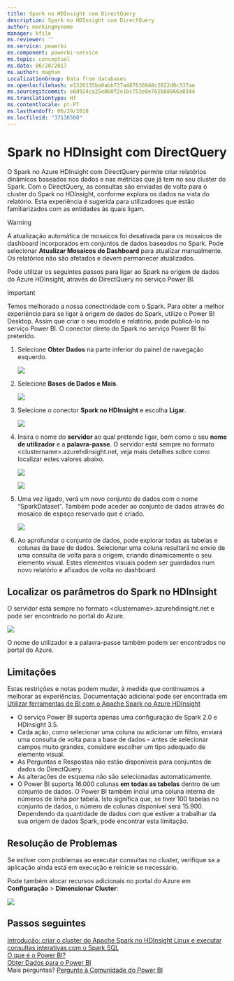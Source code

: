 ```yaml
---
title: Spark no HDInsight com DirectQuery
description: Spark no HDInsight com DirectQuery
author: markingmyname
manager: kfile
ms.reviewer: ''
ms.service: powerbi
ms.component: powerbi-service
ms.topic: conceptual
ms.date: 06/28/2017
ms.author: maghan
LocalizationGroup: Data from databases
ms.openlocfilehash: e1320135ba0abb737a487036948c2822d0c337ae
ms.sourcegitcommit: e8d924ca25e060f2e1bc753e8e762b88066a0344
ms.translationtype: HT
ms.contentlocale: pt-PT
ms.lasthandoff: 06/29/2018
ms.locfileid: "37136508"
---
```

# <a name="spark-on-hdinsight-with-directquery"></a>Spark no HDInsight com DirectQuery
O Spark no Azure HDInsight com DirectQuery permite criar relatórios dinâmicos baseados nos dados e nas métricas que já tem no seu cluster do Spark. Com o DirectQuery, as consultas são enviadas de volta para o cluster do Spark no HDInsight, conforme explora os dados na vista do relatório. Esta experiência é sugerida para utilizadores que estão familiarizados com as entidades às quais ligam.

> [!WARNING]
> A atualização automática de mosaicos foi desativada para os mosaicos de dashboard incorporados em conjuntos de dados baseados no Spark. Pode selecionar **Atualizar Mosaicos do Dashboard** para atualizar manualmente. Os relatórios não são afetados e devem permanecer atualizados. 
> 
> 

Pode utilizar os seguintes passos para ligar ao Spark na origem de dados do Azure HDInsight, através do DirectQuery no serviço Power BI.

> [!Important]
> Temos melhorado a nossa conectividade com o Spark.  Para obter a melhor experiência para se ligar à origem de dados do Spark, utilize o Power BI Desktop.  Assim que criar o seu modelo e relatório, pode publicá-lo no serviço Power BI.  O conector direto do Spark no serviço Power BI foi preterido.
>

1. Selecione **Obter Dados** na parte inferior do painel de navegação esquerdo.
   
     ![](media/spark-on-hdinsight-with-direct-connect/spark-getdata.png)
2. Selecione **Bases de Dados e Mais**.
   
     ![](media/spark-on-hdinsight-with-direct-connect/spark-getdata-databases.png)
3. Selecione o conector **Spark no HDInsight** e escolha **Ligar**.
   
     ![](media/spark-on-hdinsight-with-direct-connect/spark-getdata-databases-connect.png)
4. Insira o nome do **servidor** ao qual pretende ligar, bem como o seu **nome de utilizador** e a **palavra-passe**. O servidor está sempre no formato \<clustername\>.azurehdinsight.net, veja mais detalhes sobre como localizar estes valores abaixo.
   
     ![](media/spark-on-hdinsight-with-direct-connect/spark-server-name.png)
   
     ![](media/spark-on-hdinsight-with-direct-connect/spark-username.png)
5. Uma vez ligado, verá um novo conjunto de dados com o nome “SparkDataset”. Também pode aceder ao conjunto de dados através do mosaico de espaço reservado que é criado.
   
     ![](media/spark-on-hdinsight-with-direct-connect/spark-dataset.png)
6. Ao aprofundar o conjunto de dados, pode explorar todas as tabelas e colunas da base de dados. Selecionar uma coluna resultará no envio de uma consulta de volta para a origem, criando dinamicamente o seu elemento visual. Estes elementos visuais podem ser guardados num novo relatório e afixados de volta no dashboard.

## <a name="finding-your-spark-on-hdinsight-parameters"></a>Localizar os parâmetros do Spark no HDInsight
O servidor está sempre no formato \<clustername\>.azurehdinsight.net e pode ser encontrado no portal do Azure.

![](media/spark-on-hdinsight-with-direct-connect/spark-server-name-parameter.png)

O nome de utilizador e a palavra-passe também podem ser encontrados no portal do Azure.

## <a name="limitations"></a>Limitações
Estas restrições e notas podem mudar, à medida que continuamos a melhorar as experiências. Documentação adicional pode ser encontrada em [Utilizar ferramentas de BI com o Apache Spark no Azure HDInsight](https://azure.microsoft.com/documentation/articles/hdinsight-apache-spark-use-bi-tools/)

* O serviço Power BI suporta apenas uma configuração de Spark 2.0 e HDInsight 3.5.
* Cada ação, como selecionar uma coluna ou adicionar um filtro, enviará uma consulta de volta para a base de dados – antes de selecionar campos muito grandes, considere escolher um tipo adequado de elemento visual.
* As Perguntas e Respostas não estão disponíveis para conjuntos de dados do DirectQuery.
* As alterações de esquema não são selecionadas automaticamente.
* O Power BI suporta 16.000 colunas **em todas as tabelas** dentro de um conjunto de dados. O Power BI também inclui uma coluna interna de números de linha por tabela. Isto significa que, se tiver 100 tabelas no conjunto de dados, o número de colunas disponível será 15.900. Dependendo da quantidade de dados com que estiver a trabalhar da sua origem de dados Spark, pode encontrar esta limitação.

## <a name="troubleshooting"></a>Resolução de Problemas
Se estiver com problemas ao executar consultas no cluster, verifique se a aplicação ainda está em execução e reinicie se necessário.

Pode também alocar recursos adicionais no portal do Azure em **Configuração** > **Dimensionar Cluster**:

![](media/spark-on-hdinsight-with-direct-connect/spark-scale.png)

## <a name="next-steps"></a>Passos seguintes
[Introdução: criar o cluster do Apache Spark no HDInsight Linux e executar consultas interativas com o Spark SQL](https://azure.microsoft.com/documentation/articles/hdinsight-apache-spark-jupyter-spark-sql)  
[O que é o Power BI?](power-bi-overview.md)  
[Obter Dados para o Power BI](service-get-data.md)  
Mais perguntas? [Pergunte à Comunidade do Power BI](http://community.powerbi.com/)

